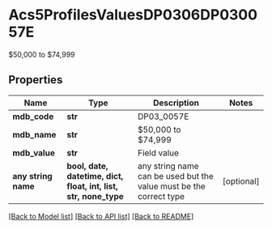 # Acs5ProfilesValuesDP0306DP030057E

$50,000 to $74,999

## Properties
Name | Type | Description | Notes
------------ | ------------- | ------------- | -------------
**mdb_code** | **str** | DP03_0057E | 
**mdb_name** | **str** | $50,000 to $74,999 | 
**mdb_value** | **str** | Field value | 
**any string name** | **bool, date, datetime, dict, float, int, list, str, none_type** | any string name can be used but the value must be the correct type | [optional]

[[Back to Model list]](../README.md#documentation-for-models) [[Back to API list]](../README.md#documentation-for-api-endpoints) [[Back to README]](../README.md)



